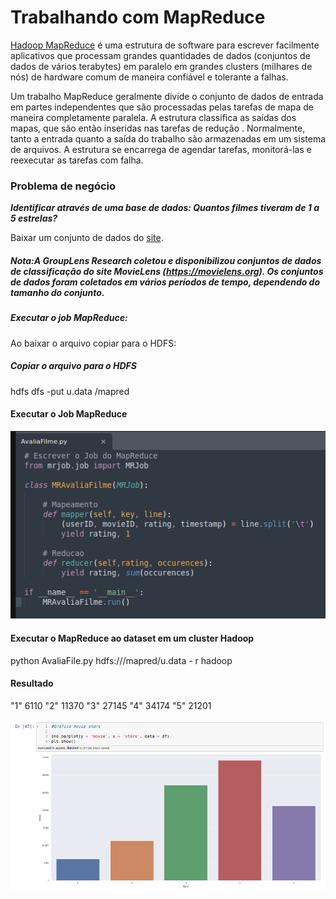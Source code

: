 # Trabalhando com MapReduce

[Hadoop MapReduce](https://hadoop.apache.org/docs/r1.2.1/mapred_tutorial.html#Overview) é uma estrutura de software para escrever facilmente aplicativos que processam grandes quantidades de dados (conjuntos de dados de vários terabytes) em paralelo em grandes clusters (milhares de nós) de hardware comum de maneira confiável e tolerante a falhas.

Um trabalho MapReduce geralmente divide o conjunto de dados de entrada em partes independentes que são processadas pelas tarefas de mapa de maneira completamente paralela. A estrutura classifica as saídas dos mapas, que são então inseridas nas tarefas de redução . Normalmente, tanto a entrada quanto a saída do trabalho são armazenadas em um sistema de arquivos. A estrutura se encarrega de agendar tarefas, monitorá-las e reexecutar as tarefas com falha.


### Problema de negócio

***Identificar através de uma base de dados: Quantos filmes tiveram de 1 a 5 estrelas?***

Baixar um conjunto de dados do [site](https://grouplens.org/datasets/movielens/). 

##### Nota:A GroupLens Research coletou e disponibilizou conjuntos de dados de classificação do site MovieLens (https://movielens.org). Os conjuntos de dados foram coletados em vários períodos de tempo, dependendo do tamanho do conjunto.

##### Executar o job MapReduce:

Ao baixar o arquivo copiar para o HDFS:

##### Copiar o arquivo para o HDFS 
hdfs dfs -put u.data /mapred

#### Executar o Job MapReduce

![job_mapreduce](img/job_mapreduce.png)

#### Executar o MapReduce ao dataset em um cluster Hadoop

python AvaliaFile.py hdfs:///mapred/u.data - r hadoop

#### Resultado 
"1"	6110
"2"	11370
"3"	27145
"4"	34174
"5"	21201

![resultado_grafico](img/result_movie.png)

